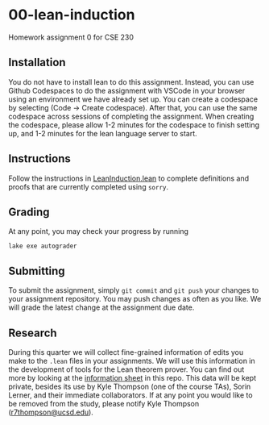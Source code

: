 # 00-lean-induction
Homework assignment 0 for CSE 230

## Installation 
You do not have to install lean to do this assignment. Instead, you can use Github Codespaces to do the assignment with VSCode in your browser using an environment we have already set up. You can create a codespace by selecting (Code -> Create codespace). After that, you can use the same codespace across sessions of completing the assignment. When creating the codespace, please allow 1-2 minutes for the codespace to finish setting up, and 1-2 minutes for the lean language server to start.  


## Instructions
Follow the instructions in [LeanInduction.lean](LeanInduction.lean) to complete definitions and proofs that are currently completed using `sorry`. 


## Grading
At any point, you may check your progress by running 
```
lake exe autograder
```

## Submitting
To submit the assignment, simply `git commit` and `git push` your changes to your assignment repository. You may push changes as often as you like. We will grade the latest change at the assignment due date. 


## Research
During this quarter we will collect fine-grained information of edits you make to the `.lean` files in your assignments. We will use this information in the development of tools for the Lean theorem prover. You can find out more by looking at the [information sheet](InformationSheet.pdf) in this repo. This data will be kept private, besides its use by Kyle Thompson (one of the course TAs), Sorin Lerner, and their immediate collaborators. If at any point you would like to be removed from the study, please notify Kyle Thompson (r7thompson@ucsd.edu). 
